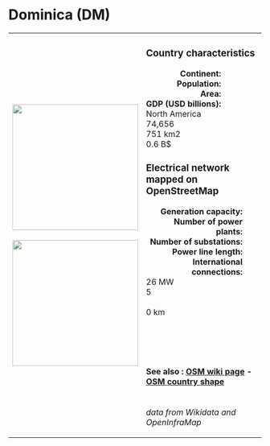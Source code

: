# Dominica (DM)

<table width="90%">
<tr>
<td>
<img src="http://commons.wikimedia.org/wiki/Special:FilePath/Flag%20of%20Dominica.svg" width="250">
<br><br>
<img src="http://commons.wikimedia.org/wiki/Special:FilePath/LocationDominica.svg" width="250"></td>
<td>
<h3>Country characteristics</h3>
<div style="display: inline-block;text-align:right;margin-right:30px;font-weight: bold;">
Continent:<br>Population:<br>Area:<br>GDP (USD billions):
</div>
<div style="display: inline-block;">
North America<br>74,656<br>751 km2<br>0.6 B$
</div>
<h3>Electrical network mapped on OpenStreetMap</h3>
<div style="display: inline-block;text-align:right;margin-right:30px;font-weight: bold;">Generation capacity:<br>
Number of power plants:<br>
Number of substations:<br>
Power line length:<br>
International connections:<br>
</div>
<div style="display: inline-block;">26 MW<br>
5<br>
<br>
0 km<br>
<br>
</div>

<br><br><h4>See also :
<a href="https://wiki.openstreetmap.org/wiki/Power_networks/Dominica" target="_blank">OSM wiki page</a> -
<a href="https://openstreetmap.org/relation/307823" target="_blank">OSM country shape</a>
</h4>

<br><i>data from Wikidata and OpenInfraMap</i>
</td>
</tr>
</table>




